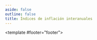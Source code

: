```yaml
---
aside: false
outline: false
title: Índices de inflación interanuales
---
```


<script setup>
import { useRoute } from 'vitepress'

const route = useRoute()
</script>

<OAOperation operation-id="get-finanzas-indices-inflacion-interanual">

<template #footer="footer">

<!--@include: ./parts/get-finanzas-indices-inflacion-interanual-footer.md -->

</template>

</OAOperation>
